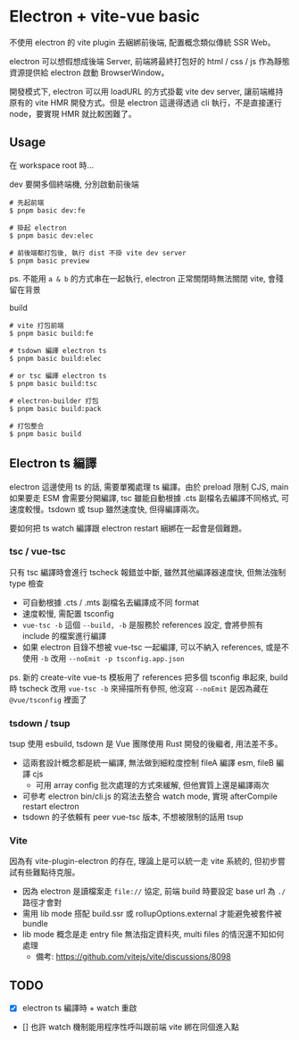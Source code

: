 # Electron + vite-vue basic

不使用 electron 的 vite plugin 去綑綁前後端, 配置概念類似傳統 SSR Web。

electron 可以想假想成後端 Server, 前端將最終打包好的 html / css / js 作為靜態資源提供給 electron 啟動 BrowserWindow。

開發模式下, electron 可以用 loadURL 的方式掛載 vite dev server, 讓前端維持原有的 vite HMR 開發方式。但是 electron 這邊得透過 cli 執行，不是直接運行 node，要實現 HMR 就比較困難了。

## Usage

在 workspace root 時...

dev 要開多個終端機, 分別啟動前後端

```
# 先起前端
$ pnpm basic dev:fe

# 掛起 electron
$ pnpm basic dev:elec

# 前後端都打包後, 執行 dist 不掛 vite dev server
$ pnpm basic preview
```

ps. 不能用 `a & b` 的方式串在一起執行, electron 正常關閉時無法關閉 vite, 會殘留在背景

build

```
# vite 打包前端
$ pnpm basic build:fe

# tsdown 編譯 electron ts
$ pnpm basic build:elec

# or tsc 編譯 electron ts
$ pnpm basic build:tsc

# electron-builder 打包
$ pnpm basic build:pack

# 打包整合
$ pnpm basic build
```

## Electron ts 編譯

electron 這邊使用 ts 的話, 需要單獨處理 ts 編譯。由於 preload 限制 CJS, main 如果要走 ESM 會需要分開編譯, tsc 雖能自動根據 .cts 副檔名去編譯不同格式, 可速度較慢。tsdown 或 tsup 雖然速度快, 但得編譯兩次。

要如何把 ts watch 編譯跟 electron restart 綑綁在一起會是個難題。

### tsc / vue-tsc

只有 tsc 編譯時會進行 tscheck 報錯並中斷, 雖然其他編譯器速度快, 但無法強制 type 檢查

- 可自動根據 .cts / .mts 副檔名去編譯成不同 format
- 速度較慢, 需配置 tsconfig
- `vue-tsc -b` 這個 `--build, -b` 是服務於 references 設定, 會將參照有 include 的檔案進行編譯
- 如果 electron 目錄不想被 vue-tsc 一起編譯, 可以不納入 references, 或是不使用 `-b` 改用 `--noEmit -p tsconfig.app.json`

ps. 新的 create-vite vue-ts 模板用了 references 把多個 tsconfig 串起來, build 時 tscheck 改用 `vue-tsc -b` 來掃描所有參照, 他沒寫 `--noEmit` 是因為藏在 `@vue/tsconfig` 裡面了

### tsdown / tsup

tsup 使用 esbuild, tsdown 是 Vue 團隊使用 Rust 開發的後繼者, 用法差不多。

- 這兩套設計概念都是統一編譯, 無法做到細粒度控制 fileA 編譯 esm, fileB 編譯 cjs
  - 可用 array config 批次處理的方式來緩解, 但他實質上還是編譯兩次
- 可參考 electron bin/cli.js 的寫法去整合 watch mode, 實現 afterCompile restart electron
- tsdown 的子依賴有 peer vue-tsc 版本, 不想被限制的話用 tsup

### Vite

因為有 vite-plugin-electron 的存在, 理論上是可以統一走 vite 系統的, 但初步嘗試有些難點待克服。

- 因為 electron 是讀檔案走 `file://` 協定, 前端 build 時要設定 base url 為 `./` 路徑才會對
- 需用 lib mode 搭配 build.ssr 或 rollupOptions.external 才能避免被套件被 bundle
- lib mode 概念是走 entry file 無法指定資料夾, multi files 的情況還不知如何處理
  - 備考: https://github.com/vitejs/vite/discussions/8098

## TODO

- [x] electron ts 編譯時 + watch 重啟
- [] 也許 watch 機制能用程序性呼叫跟前端 vite 綁在同個進入點
